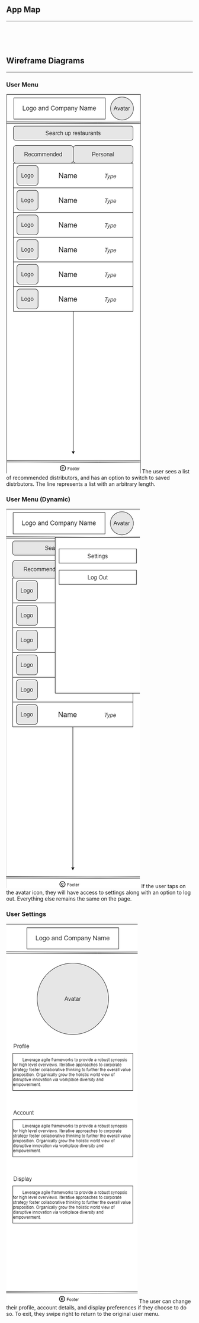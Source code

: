 ## App Map
---
<br/>
<br/>
<br/>

## Wireframe Diagrams
---

### User Menu
![User Menu](ux-design/usermenu.png)
The user sees a list of recommended distributors, and has an option to switch to saved distrbutors. The line represents a list with an arbitrary length.

### User Menu (Dynamic)
![User Menu (Dynamic)](ux-design/usermenu-dynamic.png)
If the user taps on the avatar icon, they will have access to settings along with an option to log out. Everything else remains the same on the page.

### User Settings
![User Settings](ux-design/usersettings.png)
The user can change their profile, account details, and display preferences if they choose to do so. To exit, they swipe right to return to the original user menu.